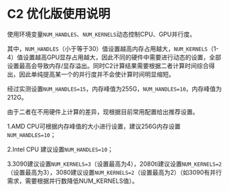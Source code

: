 # C2 优化版使用说明

使用环境变量`NUM_HANDLES`、`NUM_KERNELS`动态控制CPU、GPU并行度。

其中，`NUM_HANDLES`（小于等于30）值设置越高内存占用越大，`NUM_KERNELS`（1-4）值设置越高GPU显存占用越大，因此不同的硬件中需要进行动态的设置，全部设置最高会导致内存/显存溢出。同时C2计算结果需要根据二者计算时间综合得出，因此单纯提高某一个的并行度并不会使计算时间明显缩短。

经过实测设置`NUM_HANDLES=15`，内存峰值为255G，`NUM_HANDLES=10`，内存峰值为212G。

由于二者在不用硬件上计算的差异，现根据目前常用配置给出推荐设置。

1.AMD CPU可根据内存峰值的大小进行设置，建议256G内存设置`NUM_HANDLES=10`；

2.Intel CPU 建议设置`NUM_HANDLES=10`；

3.3090建议设置`NUM_KERNELS=3`（设置最高为4），2080ti建议设置`NUM_KERNELS=2`（设置最高为3），3080建议设置`NUM_KERNELS=2`（设置最高为2）（如3090有并行需求，需要根据并行数降低NUM_KERNELS值）。
